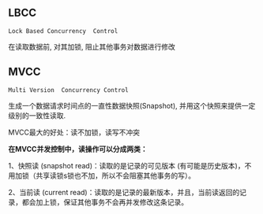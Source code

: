 ## LBCC

`Lock Based Concurrency  Control`

在读取数据前, 对其加锁, 阻止其他事务对数据进行修改



## MVCC

`Multi Version  Concurrency Control`

生成一个数据请求时间点的一直性数据快照(Snapshot), 并用这个快照来提供一定级别的一致性读取.

MVCC最大的好处：读不加锁，读写不冲突

**在MVCC并发控制中，读操作可以分成两类：**

1、快照读 (snapshot read)：读取的是记录的可见版本 (有可能是历史版本)，不用加锁（共享读锁s锁也不加，所以不会阻塞其他事务的写）。

2、当前读 (current read)：读取的是记录的最新版本，并且，当前读返回的记录，都会加上锁，保证其他事务不会再并发修改这条记录。



